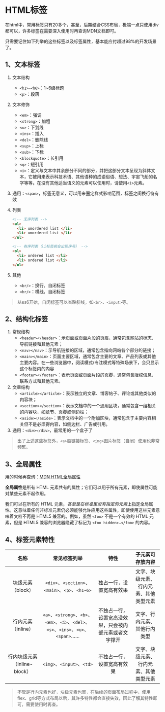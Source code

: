 # HTML标签

在html中，常用标签只有20多个，甚至，后期结合CSS布局，极端一点只使用div都可以，许多标签在需要深入使用时再查询MDN文档即可。

只需要记住如下列举的这些标签以及标签属性，基本能应付超过98%的开发场景了。

## 1、文本标签

1. 文本结构

   * `<h1>~<h6>`：1~6级标题
   * `<p>`：段落

2. 文本修饰

   * `<em>`：强调
   * `<strong>`：加粗
   * `<u>`：下划线
   * `<ins>`：插入
   * `<del>`：删除线
   * `<sup>`：上标
   * `<sub>`：下标
   * `<blockquote>`：长引用
   * `<q>`：短引用
   * `<i>`：定义与文本中其余部分不同的部分，并把这部分文本呈现为斜体文本，它被用来表示科技术语、其他语种的成语俗语、想法、宇宙飞船的名字等等，在没有其他适当语义的元素可以使用时，请使用` <i> `元素。

3. 通用：`<span>`，标签无意义，可以用来圈定样式影响范围，标签之间换行符有效

4. 列表

   ```html
   <!-- 无序列表 -->
   <ul>
     <li> unordered list </li>
     <li> unordered list </li>
   </ul>
   
   <!-- 有序列表（li标签前会出现序号） -->
   <ol>
     <li> ordered list </li>
     <li> ordered list </li>
   </ol>
   ```

5. 其他

   * `<br/>`：换行，自闭标签
   * `<hr/>`：横线，自闭标签

> 从es6开始，自闭标签可以省略斜线，如`<br>`、`<input>`等。

## 2、结构化标签

1. 常规结构
   * `<header></header>`：示页面或页面片段的页眉，通常包含网站的标志、导航链接和其他元素；
   * `<nav></nav>`：示导航链接的区域，通常包含指向网站各个部分的链接；
   * `<main></main>`：页面主要区域，通常包含主要的文章、产品列表或其他主要内容。在一些浏览器中，阅读模式/专注模式等特殊场景下，会只显示这个标签内的内容
   * `<footer></footer>`：表示页面或页面片段的页脚，通常包含版权信息、联系方式和其他元素。
2. 文章结构
   * `<article></article>`：表示独立的文章、博客帖子、评论或其他类似的内容块；
   * `<section></section>`：表示文档中的一个通用区块，通常包含一组相关的内容块，如章节、页脚或侧边栏；
   * `<aside></aside>`：表示文档中的一个附加区块，通常包含于主要内容相关但不是必须得内容，如侧边栏、广告或引用。
3. 通用：`<div></div>`，最常用的一个盒子了

> 出了上述这些标签外，`<a>`超链接标签、`<img>`图片标签（自闭）使用也非常频繁。

## 3、全局属性

用的时候再查询：[MDN HTML全局属性](https://developer.mozilla.org/zh-CN/docs/Web/HTML/Reference/Global_attributes)

**全局属性**是所有 HTML 元素共有的属性；它们可以用于所有元素，即使属性可能对某些元素不起作用。

我们可以在所有的 HTML 元素，*甚至是在标准里没有指定的元素*上指定全局属性。这意味着任何非标准元素仍必须能够允许应用这些属性，即使使用这些元素意味着文档不再是 HTML5 兼容的。例如，虽然 `<foo>` 不是一个有效的 HTML 元素，但是 HTML5 兼容的浏览器隐藏了标记为 `<foo hidden>…</foo>` 的内容。

## 4、标签元素特性

|             名称             |                         常见标签列举                         |                          特性                          |            子元素可存放内容            |
| :--------------------------: | :----------------------------------------------------------: | :----------------------------------------------------: | :------------------------------------: |
|      块级元素（block）       |       `<div>`、`<section>`、`<main>`、`<p>`、`<h1~6>`        |                独占一行，设置宽高有效果                | 文字、块级元素、行内元素、其他类型元素 |
|      行内元素（inline）      | `<a>`、`<strong>`、`<b>`、`<em>`、`<i>`、`<del>`、`<s>`、`<ins>`、`<u>`、`<span>`…… | 不独占一行，设置宽高没效果，只会被内部元素或者文字撑开 |      文字、行内元素、其他行内类型      |
| 行内块级元素（inline-block） |                  `<img>`、`<input>`、`<td>`                  |               不独占一行，设置宽高有效果               | 文字、块级元素、行内元素、其他类型元素 |

> 不管是行内元素也好，块级元素也罢，在后续的页面布局过程中，使用flex、grid等方式布局以后，其许多特性都会直接失效，因此了解其特性即可，需要使用时再查。
